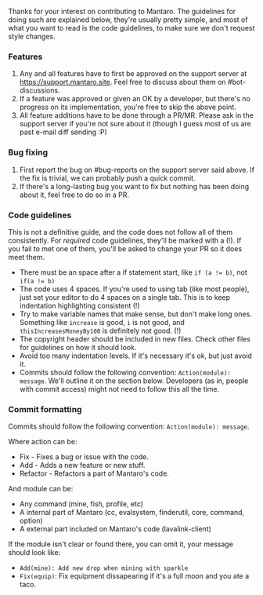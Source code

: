 Thanks for your interest on contributing to Mantaro. The guidelines for doing such are explained below, they're usually pretty simple, and most of 
what you want to read is the code guidelines, to make sure we don't request style changes.

### Features
1. Any and all features have to first be approved on the support server at https://support.mantaro.site. Feel free to discuss about them on #bot-discussions.
2. If a feature was approved or given an OK by a developer, but there's no progress on its implementation, you're free to skip the above point.
3. All feature additions have to be done through a PR/MR. Please ask in the support server if you're not sure about it (though I guess most of us are past e-mail diff sending :P)

### Bug fixing 
1. First report the bug on #bug-reports on the support server said above. If the fix is trivial, we can probably push a quick commit.
2. If there's a long-lasting bug you want to fix but nothing has been doing about it, feel free to do so in a PR.

### Code guidelines
This is not a definitive guide, and the code does not follow all of them consistently. 
For *required* code guidelines, they'll be marked with a (!). If you fail to met one of them, you'll be asked to change your PR so it does meet them.

* There must be an space after a if statement start, like `if (a != b)`, not `if(a != b)`
* The code uses 4 spaces. If you're used to using tab (like most people), just set your editor to do 4 spaces on a single tab. This is to keep indentation highlighting consistent (!)
* Try to make variable names that make sense, but don't make long ones. Something like `increase` is good, `i` is not good, and `thisIncreasesMoneyBy100` is definitely not good. (!)
* The copyright header should be included in new files. Check other files for guidelines on how it should look.
* Avoid too many indentation levels. If it's necessary it's ok, but just avoid it.
* Commits should follow the following convention: `Action(module): message`. We'll outline it on the section below. Developers (as in, people with commit access) might not need to follow this all the time.

### Commit formatting
Commits should follow the following convention: `Action(module): message`.

Where action can be:

* Fix - Fixes a bug or issue with the code.
* Add - Adds a new feature or new stuff.
* Refactor - Refactors a part of Mantaro's code.

And module can be:
* Any command (mine, fish, profile, etc)
* A internal part of Mantaro (cc, evalsystem, finderutil, core, command, option)
* A external part included on Mantaro's code (lavalink-client)

If the module isn't clear or found there, you can omit it, your message should look like:

* `Add(mine): Add new drop when mining with sparkle`
* `Fix(equip)`: Fix equipment dissapearing if it's a full moon and you ate a taco.

